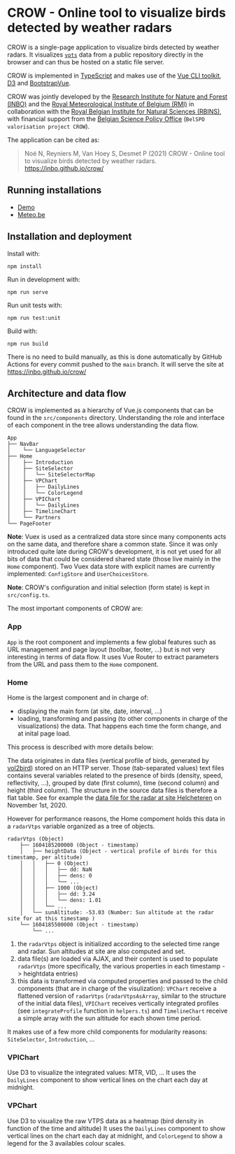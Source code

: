 # CROW - Online tool to visualize birds detected by weather radars

CROW is a single-page application to visualize birds detected by weather radars. It visualizes [`vpts`](https://adokter.github.io/bioRad/reference/summary.vpts.html#details) data from a public repository directly in the browser and can thus be hosted on a static file server.

CROW is implemented in [TypeScript](https://www.typescriptlang.org/) and makes use of the [Vue CLI toolkit](https://cli.vuejs.org/), [D3](https://d3js.org/) and [BootstrapVue](https://bootstrap-vue.js.org/).

CROW was jointly developed by the [Research Institute for Nature and Forest (INBO)](https://www.inbo.be) and the [Royal Meteorological Institute of Belgium (RMI)](https://www.meteo.be) in collaboration with the [Royal Belgian Institute for Natural Sciences (RBINS)](https://www.naturalsciences.be), with financial support from the [Belgian Science Policy Office](https://www.belspo.be) (`BelSPO valorisation project CROW`).

The application can be cited as:

> Noé N, Reyniers M, Van Hoey S, Desmet P (2021) CROW - Online tool to visualize birds detected by weather radars. https://inbo.github.io/crow/

## Running installations

- [Demo](https://inbo.github.io/crow/)
- [Meteo.be](https://www.meteo.be/birddetection/)

## Installation and deployment

Install with:

```
npm install
```

Run in development with:

```
npm run serve
```

Run unit tests with:

```
npm run test:unit
```

Build with:

```
npm run build
```

There is no need to build manually, as this is done automatically by GitHub Actions for every commit pushed to the `main` branch. It will serve the site at <https://inbo.github.io/crow/>


## Architecture and data flow

CROW is implemented as a hierarchy of Vue.js components that can be found in the `src/components` directory. Understanding the role and interface of each component in the tree allows understanding the data flow.

    App
    ├── NavBar
    │    └── LanguageSelector
    ├── Home
    │    ├── Introduction
    │    ├── SiteSelector
    │    │   └── SiteSelectorMap
    │    ├── VPChart
    │    │   ├── DailyLines
    │    │   └── ColorLegend
    │    ├── VPIChart
    │    │   └── DailyLines
    │    ├── TimelineChart
    │    └── Partners       
    └── PageFooter

**Note**: Vuex is used as a centralized data store since many components acts on the same data, and therefore share a common state. Since it was only introduced quite late during CROW's development, it is not yet used for all bits of data that could be considered shared state (those live mainly in the `Home` component). Two Vuex data store with explicit names are currently implemented: `ConfigStore` and `UserChoicesStore`.

**Note**: CROW's configuration and initial selection (form state) is kept in `src/config.ts`.

The most important components of CROW are:

### App

`App` is the root component and implements a few global features such as URL management and page layout (toolbar, footer, ...) but is not very interesting in terms of data flow. It uses Vue Router to extract parameters from the URL and pass them to the `Home` component.

### Home

Home is the largest component and in charge of:

- displaying the main form (at site, date, interval, ...)
- loading, transforming and passing (to other components in charge of the visualizations) the data. That happens each time the form change, and at inital page load. 

This process is described with more details below:

The data originates in data files (vertical profile of birds, generated by [vol2bird](https://github.com/adokter/vol2bird)) stored on an HTTP server. Those (tab-separated values) text files contains several variables related to the presence of birds (density, speed, reflectivity, ...), grouped by date (first column), time (second column) and height (third column). The structure in the source data files is therefore a flat table. See for example the [data file for the radar at site Helcheteren](https://opendata.meteo.be/ftp/observations/radar/vbird/behel/2020/behel_vpts_20201101.txt) on November 1st, 2020.

However for performance reasons, the Home compoment holds this data in a `radarVtps` variable organized as a tree of objects.


    radarVtps (Object)
        ├── 1604185200000 (Object - timestamp)
        │   ├── heightData (Object - vertical profile of birds for this timestamp, per altitude)
        │   │   ├── 0 (Object)
        │   │   │   ├── dd: NaN
        │   │   │   ├── dens: 0
        │   │   │   └── ...
        │   │   ├── 1000 (Object)
        │   │   │   ├── dd: 3.24
        │   │   │   └── dens: 1.01
        │   │   └── ...
        │   └── sunAltitude: -53.03 (Number: Sun altitude at the radar site for at this timestamp )
        └── 1604185500000 (Object - timestamp)
            └── ...



1) the `radarVtps` object is initialized according to the selected time range and radar. Sun altitudes at site are also computed and set.
2) data file(s) are loaded via AJAX, and their content is used to populate `radarVtps` (more specifically, the various properties in each timestamp -> heightdata entries)
3) this data is transformed via computed properties and passed to the child components (that are in charge of the visulization): `VPChart` receive a flattened version of `radarVtps` (`radarVtpsAsArray`, similar to the structure of the initial data files), `VPIChart` receives vertically integrated profiles (see `integrateProfile` function in `helpers.ts`) and `TimelineChart` receive a simple array with the sun altitude for each shown time period.

It makes use of a few more child components for modularity reasons: `SiteSelector`, `Introduction`, ... 

### VPIChart

Use D3 to visualize the integrated values: MTR, VID, ... It uses the `DailyLines` component to show vertical lines on the chart each day at midnight.

### VPChart

Use D3 to visualize the raw VTPS data as a heatmap (bird density in function of the time and altitude) It uses the `DailyLines` component to show vertical lines on the chart each day at midnight, and `ColorLegend` to show a legend for the 3 availables colour scales.
